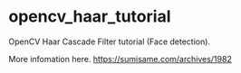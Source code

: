# opencv_haar_tutorial

OpenCV Haar Cascade Filter tutorial (Face detection).

More infomation here.
https://sumisame.com/archives/1982
